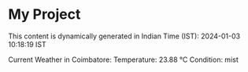 # My Project

This content is dynamically generated in Indian Time (IST): 2024-01-03 10:18:19 IST


Current Weather in Coimbatore:
Temperature: 23.88 °C
Condition: mist
